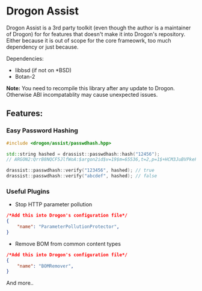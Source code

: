 # Drogon Assist

Drogon Assist is a 3rd party toolkit (even though the author is a maintainer of Drogon) for for features that doesn't make it into Drogon's repository. Either because it is out of scope for the core frameowrk, too much dependency or just because.

Dependencies:
 * libbsd (if not on *BSD)
 * Botan-2

**Note:** You need to recompile this library after any update to Drogon. Otherwise ABI incompatablity may cause unexpected issues.

## Features:

### Easy Password Hashing

```c++
#include <drogon/assist/passwdhash.hpp>

std::string hashed = drassist::passwdhash::hash("12456");
// ARGON2:QrrB8NQCF5JlfWoA:$argon2id$v=19$m=65536,t=2,p=1$+HCM3JuBVPkeF3QiGo7PdA$zIOLPhwKVdSCUfMtq1zd+rCJ9DSMVhkSV+43TRUGtLw

drassist::passwdhash::verify("123456", hashed); // true
drassist::passwdhash::verify("abcdef", hashed); // false
```

### Useful Plugins

 * Stop HTTP parameter pollution

```json
/*Add this into Drogon's configuration file*/
{
	"name": "ParameterPollutionProtector",
}
```

* Remove BOM from common content types
```json
/*Add this into Drogon's configuration file*/
{
	"name": "BOMRemover",
}
```


And more..